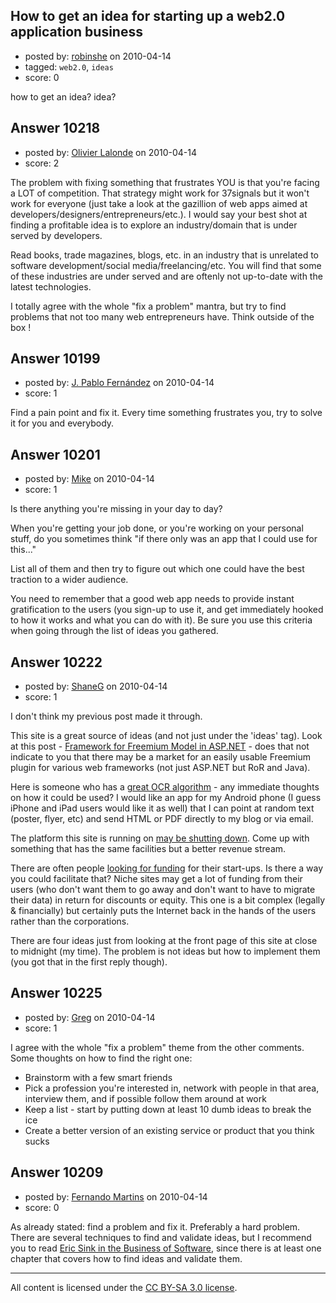 ## How to get an idea for starting up a web2.0 application business

- posted by: [robinshe](https://stackexchange.com/users/-1/3105-robinshe) on 2010-04-14
- tagged: `web2.0`, `ideas`
- score: 0

how to get an idea? idea?


## Answer 10218

- posted by: [Olivier Lalonde](https://stackexchange.com/users/-1/1030-olivier-lalonde) on 2010-04-14
- score: 2

The problem with fixing something that frustrates YOU is that you're facing a LOT of competition. That strategy might work for 37signals but it won't work for everyone (just take a look at the gazillion of web apps aimed at developers/designers/entrepreneurs/etc.). I would say your best shot at finding a profitable idea is to explore an industry/domain that is under served by developers. 

Read books, trade magazines, blogs, etc. in an industry that is unrelated to software development/social media/freelancing/etc. You will find that some of these industries are under served and are oftenly not up-to-date with the latest technologies. 

I totally agree with the whole "fix a problem" mantra, but try to find problems that not too many web entrepreneurs have. Think outside of the box !


## Answer 10199

- posted by: [J. Pablo Fernández](https://stackexchange.com/users/-1/751-j-pablo-fern-ndez) on 2010-04-14
- score: 1

Find a pain point and fix it. Every time something frustrates you, try to solve it for you and everybody.


## Answer 10201

- posted by: [Mike](https://stackexchange.com/users/-1/2696-mike) on 2010-04-14
- score: 1

Is there anything you're missing in your day to day?

When you're getting your job done, or you're working on your personal stuff, do you sometimes think "if there only was an app that I could use for this..."

List all of them and then try to figure out which one could have the best traction to a wider audience.

You need to remember that a good web app needs to provide instant gratification to the users (you sign-up to use it, and get immediately hooked to how it works and what you can do with it). Be sure you use this criteria when going through the list of ideas you gathered. 






## Answer 10222

- posted by: [ShaneG](https://stackexchange.com/users/-1/918-shaneg) on 2010-04-14
- score: 1

<p>I don't think my previous post made it through.</p>

<p>This site is a great source of ideas (and not just under the 'ideas' tag). Look at this post - <a href="http://answers.onstartups.com/questions/10175/framework-for-freemium-model-in-asp-net" rel="nofollow">Framework for Freemium Model in ASP.NET</a> - does that not indicate to you that there may be a market for an easily usable Freemium plugin for various web frameworks (not just ASP.NET but RoR and Java).</p>

<p>Here is someone who has a <a href="http://answers.onstartups.com/questions/10082/ive-got-a-great-algorithm-now-what" rel="nofollow">great OCR algorithm</a> - any immediate thoughts on how it could be used? I would like an app for my Android phone (I guess iPhone and iPad users would like it as well) that I can point at random text (poster, flyer, etc) and send HTML or PDF directly to my blog or via email.</p>

<p>The platform this site is running on <a href="http://answers.onstartups.com/questions/10182/meta-will-we-survive" rel="nofollow">may be shutting down</a>. Come up with something that has the same facilities but a better revenue stream.</p>

<p>There are often people <a href="http://answers.onstartups.com/questions/9481/advice-urgently-needed-on-funding-my-business" rel="nofollow">looking for funding</a> for their start-ups. Is there a way you could facilitate that? Niche sites may get a lot of funding from their users (who don't want them to go away and don't want to have to migrate their data) in return for discounts or equity. This one is a bit complex (legally &amp; financially) but certainly puts the Internet back in the hands of the users rather than the corporations.</p>

<p>There are four ideas just from looking at the front page of this site at close to midnight (my time). The problem is not ideas but how to implement them (you got that in the first reply though).</p>



## Answer 10225

- posted by: [Greg](https://stackexchange.com/users/-1/2427-greg) on 2010-04-14
- score: 1

I agree with the whole "fix a problem" theme from the other comments.  Some thoughts on how to find the right one:

- Brainstorm with a few smart friends
- Pick a profession you're interested in, network with people in that area, interview them, and if possible follow them around at work
- Keep a list - start by putting down at least 10 dumb ideas to break the ice
- Create a better version of an existing service or product that you think sucks





## Answer 10209

- posted by: [Fernando Martins](https://stackexchange.com/users/-1/1778-fernando-martins) on 2010-04-14
- score: 0

<p>As already stated: find a problem and fix it. Preferably a hard problem.
There are several techniques to find and validate ideas, but I recommend you to read <a href="http://rads.stackoverflow.com/amzn/click/1590596234" rel="nofollow">Eric Sink in the Business of Software</a>, since there is at least one chapter that covers how to find ideas and validate them.</p>




---

All content is licensed under the [CC BY-SA 3.0 license](https://creativecommons.org/licenses/by-sa/3.0/).
